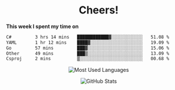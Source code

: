 <h1 align="center">Cheers!</h1>

**This week I spent my time on**
<!--START_SECTION:waka-->

```txt
C#         3 hrs 14 mins   ████████████▓░░░░░░░░░░░░   51.08 %
YAML       1 hr 12 mins    ████▓░░░░░░░░░░░░░░░░░░░░   19.09 %
Go         57 mins         ███▓░░░░░░░░░░░░░░░░░░░░░   15.06 %
Other      49 mins         ███▒░░░░░░░░░░░░░░░░░░░░░   13.09 %
Csproj     2 mins          ▒░░░░░░░░░░░░░░░░░░░░░░░░   00.68 %
```

<!--END_SECTION:waka-->

<p align="center"><img src="https://github-readme-stats.vercel.app/api/top-langs/?username=thnkrn&layout=compact&hide=html&theme=tokyonight" alt="Most Used Languages" /></p>

<p align="center"><img src="https://github-readme-stats.vercel.app/api?username=thnkrn&show_icons=true&count_private=true&theme=tokyonight&show=reviews&hide_rank=false&rank_icon=github" alt="GitHub Stats" /></p>

<!-- <p align="center"><a href="https://wakatime.com"><img src="https://wakatime.com/share/@thnkrn/40092326-d1bd-471b-89da-9a7c63939402.png" /></p>
 -->
